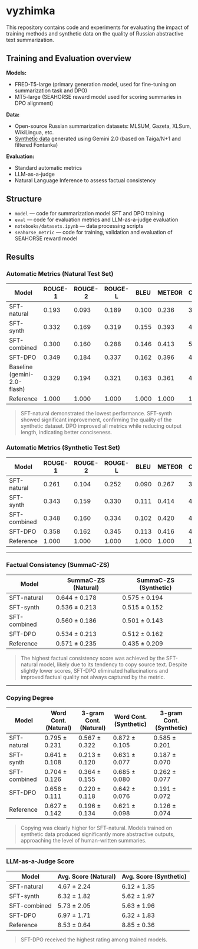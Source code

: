 # vyzhimka

This repository contains code and experiments for evaluating the impact of training methods and synthetic data on the quality of Russian abstractive text summarization.

## Training and Evaluation overview

**Models:**
- FRED-T5-large (primary generation model, used for fine-tuning on summarization task and DPO)
- MT5-large (SEAHORSE reward model used for scoring summaries in DPO alignment)

**Data:**
- Open-source Russian summarization datasets: MLSUM, Gazeta, XLSum, WikiLingua, etc.
- [Synthetic data](https://huggingface.co/datasets/xendalm/taiga-sum) generated using Gemini 2.0 (based on Taiga/N+1 and filtered Fontanka)

**Evaluation:**
- Standard automatic metrics
- LLM-as-a-judge
- Natural Language Inference to assess factual consistency

## Structure

- `model` — code for summarization model SFT and DPO training 
- `eval` — code for evaluation metrics and LLM-as-a-judge evaluation
- `notebooks/datasets.ipynb` — data processing scripts
- `seahorse_metric` — code for training, validation and evaluation of SEAHORSE reward model

## Results

### Automatic Metrics (Natural Test Set)

| Model                       | ROUGE-1 | ROUGE-2 | ROUGE-L | BLEU  | METEOR | ChrF++ | BERTScore-F1 | LaBSE | Compression |
|-----------------------------|---------|---------|---------|-------|--------|--------|---------------|--------|---------|
| SFT-natural                 | 0.193   | 0.093   | 0.189   | 0.100 | 0.236  | 32.97  | 0.731         | 0.762  | 3.28 ± 1.35 |
| SFT-synth                   | 0.332   | 0.169   | 0.319   | 0.155 | 0.393  | 49.52  | 0.781         | 0.868  | 1.81 ± 0.65 |
| SFT-combined                | 0.300   | 0.160   | 0.288   | 0.146 | 0.413  | 51.23  | 0.770         | 0.862  | 1.47 ± 0.48 |
| SFT-DPO                     | 0.349   | 0.184   | 0.337   | 0.162 | 0.396  | 49.32  | 0.785         | 0.869  | 1.90 ± 0.65 |
| Baseline (gemini-2.0-flash) | 0.329   | 0.194   | 0.321   | 0.163 | 0.361  | 44.87  | 0.794         | 0.878  | 2.71 ± 1.03 |
| Reference                   | 1.000   | 1.000   | 1.000   | 1.000 | 1.000  | 100.0  | 1.000         | 1.000  | 2.58 ± 1.12 |

> SFT-natural demonstrated the lowest performance. SFT-synth showed significant improvement, confirming the quality of the synthetic dataset. DPO improved all metrics while reducing output length, indicating better conciseness.

### Automatic Metrics (Synthetic Test Set)

| Model         | ROUGE-1 | ROUGE-2 | ROUGE-L | BLEU  | METEOR | ChrF++ | BERTScore-F1 | LaBSE | Compression |
|---------------|---------|---------|---------|-------|--------|--------|---------------|--------|-------------|
| SFT-natural   | 0.261   | 0.104   | 0.252   | 0.090 | 0.267  | 36.57  | 0.744         | 0.792  | 5.04 ± 2.04 |
| SFT-synth     | 0.343   | 0.159   | 0.330   | 0.111 | 0.414  | 48.81  | 0.770         | 0.859  | 2.20 ± 0.66 |
| SFT-combined  | 0.348   | 0.160   | 0.334   | 0.102 | 0.420  | 48.88  | 0.765         | 0.860  | 1.87 ± 0.53 |
| SFT-DPO       | 0.358   | 0.162   | 0.345   | 0.113 | 0.416  | 49.16  | 0.774         | 0.861  | 2.26 ± 0.68 |
| Reference     | 1.000   | 1.000   | 1.000   | 1.000 | 1.000  | 100.0  | 1.000         | 1.000  | 4.68 ± 1.75 |

---

### Factual Consistency (SummaC-ZS)

| Model         | SummaC-ZS (Natural) | SummaC-ZS (Synthetic) |
|---------------|----------------------|-------------------------|
| SFT-natural   | 0.644 ± 0.178        | 0.575 ± 0.194           |
| SFT-synth     | 0.536 ± 0.213        | 0.515 ± 0.152           |
| SFT-combined  | 0.560 ± 0.186        | 0.501 ± 0.143           |
| SFT-DPO       | 0.534 ± 0.213        | 0.512 ± 0.162           |
| Reference     | 0.571 ± 0.235        | 0.435 ± 0.209           |

[//]: # (| Baseline      | 0.498 ± 0.269        | —                       |)

> The highest factual consistency score was achieved by the SFT-natural model, likely due to its tendency to copy source text. Despite slightly lower scores, SFT-DPO eliminated hallucinations and improved factual quality not always captured by the metric.

---

### Copying Degree

| Model         | Word Cont. (Natural) | 3-gram Cont. (Natural) | Word Cont. (Synthetic) | 3-gram Cont. (Synthetic) |
|---------------|----------------------|-------------------------|-------------------------|---------------------------|
| SFT-natural   | 0.795 ± 0.231        | 0.567 ± 0.322           | 0.872 ± 0.105           | 0.585 ± 0.201             |
| SFT-synth     | 0.641 ± 0.108        | 0.213 ± 0.120           | 0.631 ± 0.077           | 0.187 ± 0.070             |
| SFT-combined  | 0.704 ± 0.126        | 0.364 ± 0.155           | 0.685 ± 0.080           | 0.262 ± 0.077             |
| SFT-DPO       | 0.658 ± 0.111        | 0.220 ± 0.118           | 0.642 ± 0.076           | 0.191 ± 0.072             |
| Reference     | 0.627 ± 0.142        | 0.196 ± 0.134           | 0.621 ± 0.098           | 0.126 ± 0.074             |

> Copying was clearly higher for SFT-natural. Models trained on synthetic data produced significantly more abstractive outputs, approaching the level of human-written summaries.

---

### LLM-as-a-Judge Score

| Model         | Avg. Score (Natural) | Avg. Score (Synthetic) |
|---------------|----------------------|--------------------------|
| SFT-natural   | 4.67 ± 2.24          | 6.12 ± 1.35              |
| SFT-synth     | 6.32 ± 1.82          | 5.62 ± 1.97              |
| SFT-combined  | 5.73 ± 2.05          | 5.63 ± 1.96              |
| SFT-DPO       | 6.97 ± 1.71          | 6.32 ± 1.83              |
| Reference     | 8.53 ± 0.64          | 8.85 ± 0.36              |

[//]: # (| Baseline      | 8.83 ± 0.57          | —                        |)

> SFT-DPO received the highest rating among trained models. 

[//]: # (> Slight advantage of Gemini baseline may reflect alignment with its own style. The highest scores for the Gemini baseline can be attributed to the known LLM judges bias towards their own predictions.)

[//]: # (---)

[//]: # ()
[//]: # (### SEAHORSE-Q6 &#40;Conciseness Estimator&#41;)

[//]: # ()
[//]: # (| Model         | Score &#40;Natural&#41; |)

[//]: # (|---------------|------------------|)

[//]: # (| SFT-natural   | 0.543 ± 0.183    |)

[//]: # (| SFT-synth     | 0.517 ± 0.189    |)

[//]: # (| SFT-combined  | 0.458 ± 0.195    |)

[//]: # (| SFT-DPO       | 0.561 ± 0.167    |)

[//]: # (| Baseline      | 0.633 ± 0.142    |)

[//]: # (| Reference     | 0.647 ± 0.143    |)

[//]: # ()
[//]: # (> SEAHORSE-Q6 scores consistently increased towards SFT-DPO. The overall trend confirms improvement in conciseness and quality, with reference summaries and Gemini scoring highest as expected.)

[//]: # (---)
